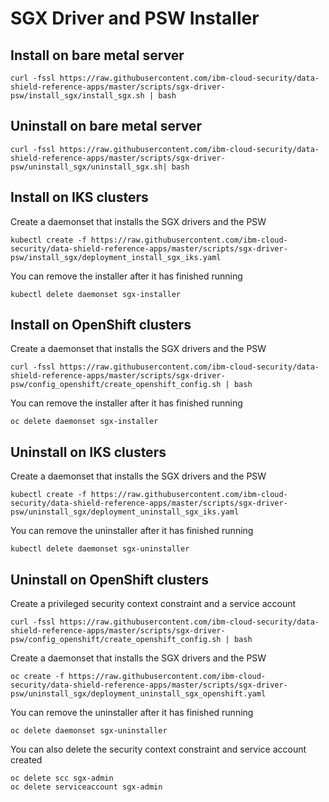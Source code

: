 # SGX Driver and PSW Installer

## Install on bare metal server
```
curl -fssl https://raw.githubusercontent.com/ibm-cloud-security/data-shield-reference-apps/master/scripts/sgx-driver-psw/install_sgx/install_sgx.sh | bash
```

## Uninstall on bare metal server 
```
curl -fssl https://raw.githubusercontent.com/ibm-cloud-security/data-shield-reference-apps/master/scripts/sgx-driver-psw/uninstall_sgx/uninstall_sgx.sh| bash
```

## Install on IKS clusters
Create a daemonset that installs the SGX drivers and the PSW
```
kubectl create -f https://raw.githubusercontent.com/ibm-cloud-security/data-shield-reference-apps/master/scripts/sgx-driver-psw/install_sgx/deployment_install_sgx_iks.yaml
```
You can remove the installer after it has finished running
```
kubectl delete daemonset sgx-installer
```

## Install on OpenShift clusters
Create a daemonset that installs the SGX drivers and the PSW
```
curl -fssl https://raw.githubusercontent.com/ibm-cloud-security/data-shield-reference-apps/master/scripts/sgx-driver-psw/config_openshift/create_openshift_config.sh | bash
```
You can remove the installer after it has finished running
```
oc delete daemonset sgx-installer
```

## Uninstall on IKS clusters
Create a daemonset that installs the SGX drivers and the PSW
```
kubectl create -f https://raw.githubusercontent.com/ibm-cloud-security/data-shield-reference-apps/master/scripts/sgx-driver-psw/uninstall_sgx/deployment_uninstall_sgx_iks.yaml
```

You can remove the uninstaller after it has finished running
```
kubectl delete daemonset sgx-uninstaller
```

## Uninstall on OpenShift clusters
Create a privileged security context constraint and a service account
```
curl -fssl https://raw.githubusercontent.com/ibm-cloud-security/data-shield-reference-apps/master/scripts/sgx-driver-psw/config_openshift/create_openshift_config.sh | bash
```
Create a daemonset that installs the SGX drivers and the PSW
```
oc create -f https://raw.githubusercontent.com/ibm-cloud-security/data-shield-reference-apps/master/scripts/sgx-driver-psw/uninstall_sgx/deployment_uninstall_sgx_openshift.yaml
```

You can remove the uninstaller after it has finished running
```
oc delete daemonset sgx-uninstaller
```

You can also delete the security context constraint and service account created
```
oc delete scc sgx-admin
oc delete serviceaccount sgx-admin
```


